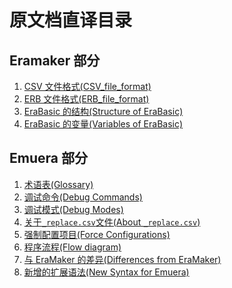 # 原文档直译目录

## Eramaker 部分

1. [CSV 文件格式(CSV_file_format)](CSV_File_Format)
2. [ERB 文件格式(ERB_file_format)](ERB_File_Format)
3. [EraBasic 的结构(Structure of EraBasic)]()
4. [EraBasic 的变量(Variables of EraBasic)]()

## Emuera 部分

1. [术语表(Glossary)]()
2. [调试命令(Debug Commands)]()
3. [调试模式(Debug Modes)]()
4. [关于`_replace.csv`文件(About `_replace.csv`)]()
5. [强制配置项目(Force Configurations)]()
6. [程序流程(Flow diagram)]()
7. [与 EraMaker 的差异(Differences from EraMaker)]()
8. [新增的扩展语法(New Syntax for Emuera)]()
